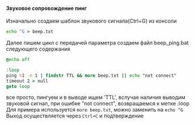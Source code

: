 #### Звуковое сопровождение пинг
Изначально создаем шаблон звукового сигнала(Ctrl+G) из консоли
```cmd
echo ^G > beep.txt
```

Далее пишем цикл с передачей параметра
создаем файл beep_ping.bat следующего содержания
```cmd
@echo off

:loop
ping %1 -n 1 | findstr TTL && more beep.txt || echo "not connect"
timeout 2 > null
goto loop
```
все просто, пингуем и в выводе ищем 'TTL', вслучае наличия выводим звуковой сигнал, при ошибке "not connect",  возвращаемся к метке :loop
Для примера используется `more beep.txt`, можно заменить на `echo ^G`
Выход осуществляется через `Ctrl+C` и подтверждение

